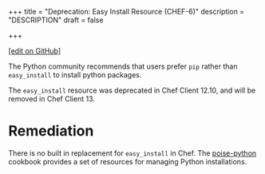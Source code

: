 +++
title = "Deprecation: Easy Install Resource (CHEF-6)"
description = "DESCRIPTION"
draft = false




  
    
    
    
    
+++    

[\[edit on
GitHub\]](https://github.com/chef/chef-web-docs/blob/master/chef_master/source/deprecations_easy_install.rst)

The Python community recommends that users prefer `pip` rather than
`easy_install` to install python packages.

The `easy_install` resource was deprecated in Chef Client 12.10, and
will be removed in Chef Client 13.

Remediation
===========

There is no built in replacement for `easy_install` in Chef. The
[poise-python](https://supermarket.chef.io/cookbooks/poise-python)
cookbook provides a set of resources for managing Python installations.
